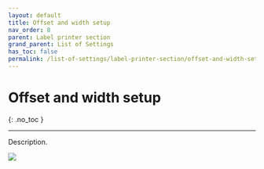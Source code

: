 ```yaml
---
layout: default
title: Offset and width setup
nav_order: 8
parent: Label printer section
grand_parent: List of Settings
has_toc: false
permalink: /list-of-settings/label-printer-section/offset-and-width-setup
---
```


# Offset and width setup
{: .no_toc }

---

Description.

![](/orderlord-help-kds/assets/images/kds/section_kitchen_history_1.png)